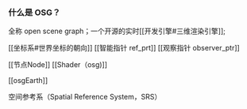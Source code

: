 ### 什么是 OSG？
全称 open scene graph；一个开源的实时[[开发引擎#三维渲染引擎]];

[[坐标系#世界坐标的朝向]]
[[智能指针 ref_prt]]
[[观察指针 observer_ptr]]

[[节点Node]]
[[Shader（osg)]]

[[osgEarth]]

空间参考系（Spatial Reference System，SRS）